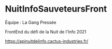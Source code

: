 # NuitInfoSauveteursFront

Équipe : La Gang Pressée

FrontEnd du défi de la Nuit de l'Info 2021

https://apinuitdelinfo.cactus-industries.fr/
